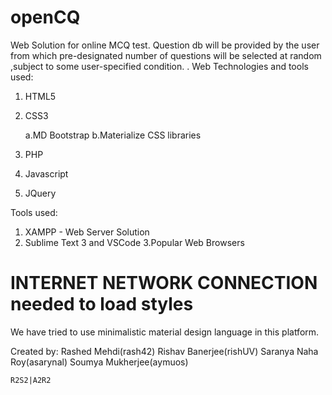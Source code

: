 # openCQ
Web Solution for online MCQ test. Question db will be provided by the user from which pre-designated  number of questions will be selected at random ,subject to some user-specified condition. .
Web Technologies and tools used:
1. HTML5
2. CSS3 

    a.MD Bootstrap
    b.Materialize CSS libraries
3. PHP
4. Javascript
5. JQuery

Tools used:
 1. XAMPP - Web Server Solution
 2. Sublime Text 3 and VSCode
 3.Popular Web Browsers
 
 
 # INTERNET NETWORK CONNECTION needed to load styles 
 
 We have tried to use minimalistic material design language in this platform.

Created by:
    Rashed Mehdi(rash42)
    Rishav Banerjee(rishUV)
    Saranya Naha Roy(asarynal)
    Soumya Mukherjee(aymuos)
    
    R2S2|A2R2

